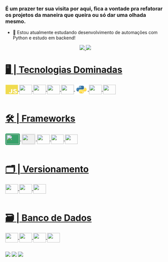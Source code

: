### É um prazer ter sua visita por aqui, fica a vontade pra refatorar os projetos da maneira que queira ou só dar uma olhada mesmo.

- 🌱 Estou atualmente estudando desenvolvimento de automações com Python e estudo em backend!


<div align="center">
  <a href="https://github.com/iamjonesss">
  <img height="180em" src="https://github-readme-stats.vercel.app/api?username=iamjonesss&show_icons=true&theme=dark&include_all_commits=true&count_private=true"/>
  <img height="180em" src="https://github-readme-stats.vercel.app/api/top-langs/?username=iamjonesss&layout=compact&langs_count=7&theme=dark"/>
  

</div>
  
<div>
  <h1>🖥️ | Tecnologias Dominadas</h1>
  <img align="center" height="30" width="40" src="https://raw.githubusercontent.com/devicons/devicon/master/icons/javascript/javascript-plain.svg">
  <img align="center" height="30" width="40" src="https://cdn.jsdelivr.net/gh/devicons/devicon@latest/icons/typescript/typescript-original.svg" />
  <img align="center" height="30" width="40" src="https://cdn.jsdelivr.net/gh/devicons/devicon@latest/icons/sass/sass-original.svg" />
  <img align="center" height="30" width="40" src="https://cdn.jsdelivr.net/gh/devicons/devicon@latest/icons/bootstrap/bootstrap-original.svg" />
  <img align="center" height="30" width="40" src="https://cdn.jsdelivr.net/gh/devicons/devicon@latest/icons/postman/postman-original.svg" />
  <img align="center" height="30" width="40" src="https://raw.githubusercontent.com/devicons/devicon/master/icons/python/python-original.svg">
  <img align="center" height ="30" width="40" src="https://cdn.jsdelivr.net/gh/devicons/devicon@latest/icons/java/java-original.svg">
  <img align="center" height ="30" width="40" src="https://cdn.jsdelivr.net/gh/devicons/devicon@latest/icons/nodejs/nodejs-original.svg" />

    
</div>

<div style="display: inline_block"><br>
<h1>🛠️ | Frameworks</h1>
<img align="center" height="30" width="40" src="https://cdn.jsdelivr.net/gh/devicons/devicon@latest/icons/django/django-plain.svg" style="background-color: #37A16A; padding: 3px; border-radius: 4px;"/>
<img align="center" height="30" width="40" src="https://cdn.jsdelivr.net/gh/devicons/devicon@latest/icons/flask/flask-original.svg" style="background-color: #f0f0f0; padding: 3px; border-radius: 4px;"/>
<img align="center" height="30" width="40" src="https://cdn.jsdelivr.net/gh/devicons/devicon@latest/icons/spring/spring-original.svg" />
<img align="center" height="30" width="40" src="https://cdn.jsdelivr.net/gh/devicons/devicon@latest/icons/react/react-original.svg" />
<img align="center" height="30" width="40" src="https://cdn.jsdelivr.net/gh/devicons/devicon@latest/icons/tailwindcss/tailwindcss-original.svg" />


</div>

<div style="display: inline_block"><br>
  <h1>🗂️ | Versionamento</h1>
  <img align="center" height ="30" width="40" src="https://cdn.jsdelivr.net/gh/devicons/devicon/icons/git/git-original.svg" />
  <img align="center" height ="30" width="40" src="https://cdn.jsdelivr.net/gh/devicons/devicon@latest/icons/github/github-original.svg" />
  <img align="center" height ="30" width="40" src="https://cdn.jsdelivr.net/gh/devicons/devicon@latest/icons/gitlab/gitlab-original.svg" />
</div>

<div style="display: inline_block"><br>
  <h1>🗃️ | Banco de Dados</h1>

  <img align="center" height ="30" width="40" src="https://cdn.jsdelivr.net/gh/devicons/devicon@latest/icons/mysql/mysql-original.svg" />
  <img align="center" height ="30" width="40" src="https://cdn.jsdelivr.net/gh/devicons/devicon@latest/icons/microsoftsqlserver/microsoftsqlserver-original.svg" />
  <img align="center" height ="30" width="40" src="https://cdn.jsdelivr.net/gh/devicons/devicon@latest/icons/sqlite/sqlite-original.svg" />
  <img align="center" height ="30" width="40" src="https://cdn.jsdelivr.net/gh/devicons/devicon@latest/icons/postgresql/postgresql-original.svg" />



</div>

  ## 
  
  <div>
  <a href="https://instagram.com/rafaballerini" target="_blank"><img src="https://img.shields.io/badge/-Instagram-%23E4405F?style=for-the-badge&logo=instagram&logoColor=white" target="_blank"></a>
  <a href = "mailto:joaovitorsouzasilva191@gmail.com"><img src="https://img.shields.io/badge/-Gmail-%23333?style=for-the-badge&logo=gmail&logoColor=white" target="_blank"></a>
  <a href="https://www.linkedin.com/in/joão-souza-1385b4231/">
  <img src="https://img.shields.io/badge/LinkedIn-0077B5?style=for-the-badge&logo=linkedin&logoColor=white" >
  </a>
  </div>
